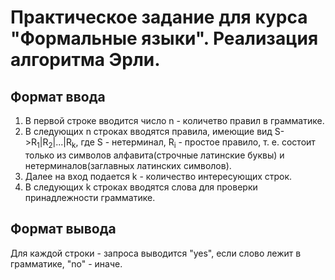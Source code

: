 **Практическое задание для курса "Формальные языки". Реализация алгоритма Эрли.**
==========

Формат ввода
----------
1. В первой строке вводится число n - количетво правил в грамматике.
2. В следующих n строках вводятся правила, имеющие вид S->R<sub>1</sub>|R<sub>2</sub>|...|R<sub>k</sub>, где S - нетерминал, R<sub>i</sub> - простое правило, т. е. состоит только из символов алфавита(строчные латинские буквы) и нетерминалов(заглавных латинских символов). 
3. Далее на вход подается k - количество интересующих строк.
4. В следующих k строках вводятся слова для проверки принадлежности грамматике.

Формат вывода
----------
Для каждой строки - запроса выводится "yes", если слово лежит в грамматике, "no" - иначе.
